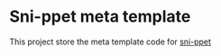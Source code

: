 # Sni-ppet meta template

This project store the meta template code for [sni-ppet](https://github.com/betterRunner/sni-ppet.git)
